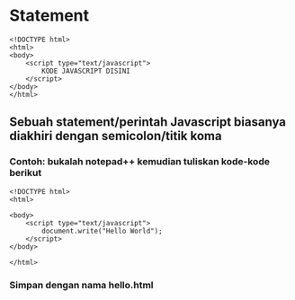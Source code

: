 # Statement

```
<!DOCTYPE html>
<html>
<body>
    <script type="text/javascript">
        KODE JAVASCRIPT DISINI
    </script>
</body>
</html>
```

## Sebuah statement/perintah Javascript biasanya diakhiri dengan semicolon/titik koma

### Contoh: bukalah notepad++ kemudian tuliskan kode-kode berikut

```
<!DOCTYPE html>
<html>

<body>
    <script type="text/javascript">
        document.write("Hello World");
    </script>
</body>

</html>
```

### Simpan dengan nama hello.html
